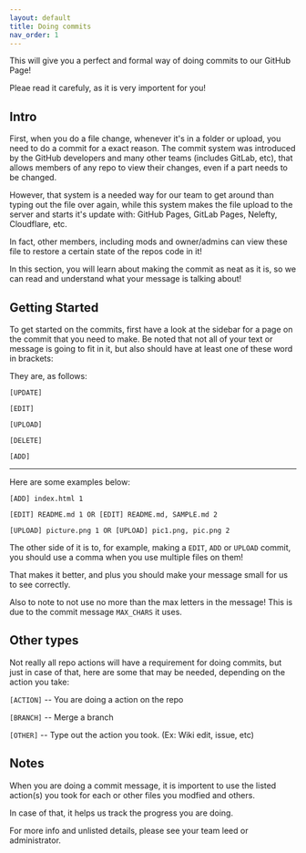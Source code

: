 ```yaml
---
layout: default
title: Doing commits
nav_order: 1
---
```


This will give you a perfect and formal way of doing commits to our GitHub Page!

Pleae read it carefuly, as it is very importent for you!

## Intro

First, when you do a file change, whenever it's in a folder or upload, you need to do a commit for a exact reason.
The commit system was introduced by the GitHub developers and many other teams (includes GitLab, etc), that allows members of any repo to view their changes, even if a part needs to be changed.

However, that system is a needed way for our team to get around than typing out the file over again, while this system makes the file upload to the server and starts it's update with: GitHub Pages, GitLab Pages, Nelefty, Cloudflare, etc.

In fact, other members, including mods and owner/admins can view these file to restore a certain state of the repos code in it!

In this section, you will learn about making the commit as neat as it is, so we can read and understand what your message is talking about!

## Getting Started

To get started on the commits, first have a look at the sidebar for a page on the commit that you need to make.
Be noted that not all of your text or message is going to fit in it, but also should have at least one of these word in brackets:

They are, as follows:

`[UPDATE]`

`[EDIT]`

`[UPLOAD]`

`[DELETE]`

`[ADD]`


***

Here are some examples below:

`[ADD] index.html 1`

`[EDIT] README.md 1 OR [EDIT] README.md, SAMPLE.md 2`

`[UPLOAD] picture.png 1 OR [UPLOAD] pic1.png, pic.png 2`

The other side of it is to, for example, making a `EDIT`, `ADD` or `UPLOAD` commit, you should use a comma when you use multiple files on them!

That makes it better, and plus you should make your message small for us to see correctly.

Also to note to not use no more than the max letters in the message! This is due to the commit message `MAX_CHARS` it uses.


## Other types

Not really all repo actions will have a requirement for doing commits, but just in case of that, here are some that may be needed, depending on the action you take:

`[ACTION]` -- You are doing a action on the repo

`[BRANCH]` -- Merge a branch

`[OTHER]` -- Type out the action you took. (Ex: Wiki edit, issue, etc)

## Notes

When you are doing a commit message, it is importent to use the listed action(s) you took for each or other files you modfied and others.

In case of that, it helps us track the progress you are doing.

For more info and unlisted details, please see your team leed or administrator.